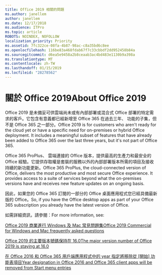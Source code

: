 ```yaml
---
title: Office 2019 相關的問題
ms.author: janellem
author: janellem
ms.date: 12/17/2018
ms.audience: ITPro
ms.topic: article
ROBOTS: NOINDEX, NOFOLLOW
localization_priority: Priority
ms.assetid: 7fc322ce-08fa-4b87-98ac-c8a35bd6c8ee
ms.openlocfilehash: 116be83a468fdab67f7c33cbbdf2dd952458b84a
ms.sourcegitcommit: d6ea5e9458a2b8ceaab3ac4bd483e1130b9a398a
ms.translationtype: MT
ms.contentlocale: zh-TW
ms.lasthandoff: 01/15/2019
ms.locfileid: "28278562"
---
```

# <a name="about-office-2019"></a><span data-ttu-id="d558f-102">關於 Office 2019</span><span class="sxs-lookup"><span data-stu-id="d558f-102">About Office 2019</span></span>

<span data-ttu-id="d558f-p101">Office 2019 是未備妥可供雲端尚未或有內部部署或混合式 Office 部署的特定需求的客戶。它包含有意義都已經新增至 Office 365 在過去三年、 功能的子集，但不是 Office 365 之一部分。</span><span class="sxs-lookup"><span data-stu-id="d558f-p101">Office 2019 is for customers who aren't ready for the cloud yet or have a specific need for on-premises or hybrid Office deployment. It includes a meaningful subset of features that have already been added to Office 365 over the last three years, but it's not part of Office 365.</span></span>
  
<span data-ttu-id="d558f-p102">Office 365 ProPlus、 雲端連接的 Office 版本，提供最高的生產力和最安全的 Office 經驗。它提供存取權是套裝的服務以外的內部部署版本所需的項目及接收持續的新功能更新。</span><span class="sxs-lookup"><span data-stu-id="d558f-p102">Office 365 ProPlus, the cloud-connected version of Office, delivers the most productive and most secure Office experience. It provides access to a suite of services beyond what the on-premises versions have and receives new feature updates on an ongoing basis.</span></span>
  
<span data-ttu-id="d558f-107">因此，如果您的 Office 365 訂閱的一部分的 Office 桌面應用程式您已經具備最新版的 Office。</span><span class="sxs-lookup"><span data-stu-id="d558f-107">So, if you have the Office desktop apps as part of your Office 365 subscription you already have the latest version of Office.</span></span>
  
<span data-ttu-id="d558f-108">如需詳細資訊，請參閱：</span><span class="sxs-lookup"><span data-stu-id="d558f-108">For more information, see:</span></span>
  
[<span data-ttu-id="d558f-109">Office 2019 商業進行 Windows 及 Mac 常見問題集</span><span class="sxs-lookup"><span data-stu-id="d558f-109">Office 2019 Commercial for Windows and Mac frequently asked questions</span></span>](https://support.microsoft.com/help/4133312)
  
[<span data-ttu-id="d558f-110">Office 2019 的主要版本號碼保持在 16.0</span><span class="sxs-lookup"><span data-stu-id="d558f-110">The major version number of Office 2019 is staying at 16.0</span></span>](https://docs.microsoft.com/deployoffice/office2019/overview)
  
<span data-ttu-id="d558f-111">[在 Office 2016 和 Office 365 用戶端應用程式中的 year 指定將移除從 [開始] 功能表項目](https://support.office.com/article/8fe5e052-76d2-49de-af30-2e84ed3da907.aspx)</span><span class="sxs-lookup"><span data-stu-id="d558f-111">[Year designation in Office 2016 and Office 365 client apps will be removed from Start menu entries](https://support.office.com/article/8fe5e052-76d2-49de-af30-2e84ed3da907.aspx)</span></span>
  

